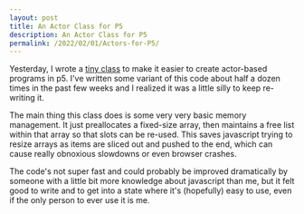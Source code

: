 ```yaml
---
layout: post
title: An Actor Class for P5
description: An Actor Class for P5
permalink: /2022/02/01/Actors-for-P5/
---
```


Yesterday, I wrote a [tiny class](https://github.com/Moishe/p5-director) to make
it easier to create actor-based programs in p5. I've written some variant of this
code about half a dozen times in the past few weeks and I realized it was a little
silly to keep re-writing it.

The main thing this class does is some very very basic memory management. It just
preallocates a fixed-size array, then maintains a free list within that array so
that slots can be re-used. This saves javascript trying to resize arrays as items
are sliced out and pushed to the end, which can cause really obnoxious slowdowns
or even browser crashes.

The code's not super fast and could probably be improved dramatically by someone
with a little bit more knowledge about javascript than me, but it felt good to
write and to get into a state where it's (hopefully) easy to use, even if the only
person to ever use it is me.
